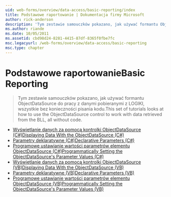 ```yaml
---
uid: web-forms/overview/data-access/basic-reporting/index
title: Podstawowe raportowanie | Dokumentacja firmy Microsoft
author: rick-anderson
description: 'Tym zestawie samouczków pokazano, jak używać formantu ObjectDataSource do pracy z danymi pobieranymi z LOGIKI, wszystkie bez konieczności pisania kodu.'
ms.author: riande
ms.date: 10/05/2011
ms.assetid: cbd98d24-8281-4415-87df-8365f0fbe7fc
msc.legacyurl: /web-forms/overview/data-access/basic-reporting
msc.type: chapter
---
```

<a name="basic-reporting"></a><span data-ttu-id="c0962-103">Podstawowe raportowanie</span><span class="sxs-lookup"><span data-stu-id="c0962-103">Basic Reporting</span></span>
====================
> <span data-ttu-id="c0962-104">Tym zestawie samouczków pokazano, jak używać formantu ObjectDataSource do pracy z danymi pobieranymi z LOGIKI, wszystkie bez konieczności pisania kodu.</span><span class="sxs-lookup"><span data-stu-id="c0962-104">This set of tutorials looks at how to use the ObjectDataSource control to work with data retrieved from the BLL, all without code.</span></span>


- [<span data-ttu-id="c0962-105">Wyświetlanie danych za pomocą kontrolki ObjectDataSource (C#)</span><span class="sxs-lookup"><span data-stu-id="c0962-105">Displaying Data With the ObjectDataSource (C#)</span></span>](displaying-data-with-the-objectdatasource-cs.md)
- [<span data-ttu-id="c0962-106">Parametry deklaratywne (C#)</span><span class="sxs-lookup"><span data-stu-id="c0962-106">Declarative Parameters (C#)</span></span>](declarative-parameters-cs.md)
- [<span data-ttu-id="c0962-107">Programowe ustawianie wartości parametrów elementu ObjectDataSource (C#)</span><span class="sxs-lookup"><span data-stu-id="c0962-107">Programmatically Setting the ObjectDataSource's Parameter Values (C#)</span></span>](programmatically-setting-the-objectdatasource-s-parameter-values-cs.md)
- [<span data-ttu-id="c0962-108">Wyświetlanie danych za pomocą kontrolki ObjectDataSource (VB)</span><span class="sxs-lookup"><span data-stu-id="c0962-108">Displaying Data With the ObjectDataSource (VB)</span></span>](displaying-data-with-the-objectdatasource-vb.md)
- [<span data-ttu-id="c0962-109">Parametry deklaratywne (VB)</span><span class="sxs-lookup"><span data-stu-id="c0962-109">Declarative Parameters (VB)</span></span>](declarative-parameters-vb.md)
- [<span data-ttu-id="c0962-110">Programowe ustawianie wartości parametrów elementu ObjectDataSource (VB)</span><span class="sxs-lookup"><span data-stu-id="c0962-110">Programmatically Setting the ObjectDataSource's Parameter Values (VB)</span></span>](programmatically-setting-the-objectdatasource-s-parameter-values-vb.md)
